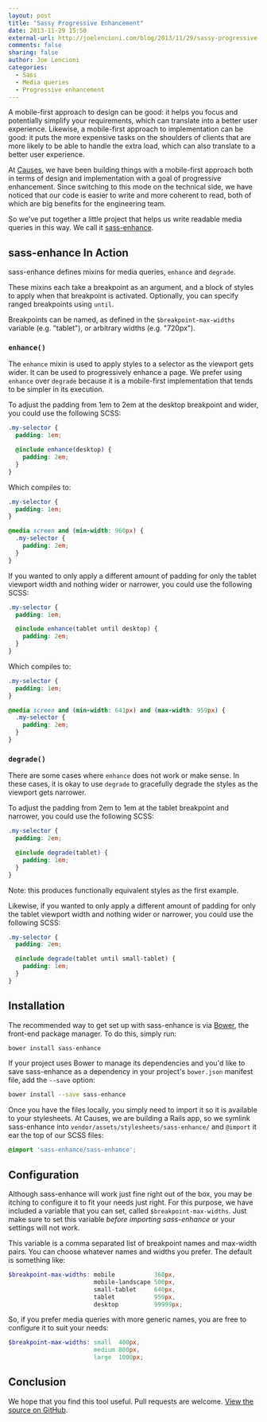 ```yaml
---
layout: post
title: "Sassy Progressive Enhancement"
date: 2013-11-29 15:50
external-url: http://joelencioni.com/blog/2013/11/29/sassy-progressive-enhancement/
comments: false
sharing: false
author: Joe Lencioni
categories:
  - Sass
  - Media queries
  - Progressive enhancement
---
```


A mobile-first approach to design can be good: it helps you focus and
potentially simplify your requirements, which can translate into a better user
experience. Likewise, a mobile-first approach to implementation can be good: it
puts the more expensive tasks on the shoulders of clients that are more likely
to be able to handle the extra load, which can also translate to a better user
experience.

At [Causes], we have been building things with a mobile-first approach both
in terms of design and implementation with a goal of progressive enhancement.
Since switching to this mode on the technical side, we have noticed that our
code is easier to write and more coherent to read, both of which are big
benefits for the engineering team.

So we've put together a little project that helps us write readable media
queries in this way. We call it [sass-enhance].

<!-- more -->

## sass-enhance In Action

sass-enhance defines mixins for media queries, `enhance` and `degrade`.

These mixins each take a breakpoint as an argument, and a block of styles to
apply when that breakpoint is activated. Optionally, you can specify ranged
breakpoints using `until`.

Breakpoints can be named, as defined in the `$breakpoint-max-widths` variable
(e.g. "tablet"), or arbitrary widths (e.g. "720px").

### `enhance()`

The `enhance` mixin is used to apply styles to a selector as the viewport gets
wider. It can be used to progressively enhance a page. We prefer using
`enhance` over `degrade` because it is a mobile-first implementation that tends
to be simpler in its execution.

To adjust the padding from 1em to 2em at the desktop breakpoint and wider, you
could use the following SCSS:

```scss
.my-selector {
  padding: 1em;

  @include enhance(desktop) {
    padding: 2em;
  }
}
```

Which compiles to:

```css
.my-selector {
  padding: 1em;
}

@media screen and (min-width: 960px) {
  .my-selector {
    padding: 2em;
  }
}
```

If you wanted to only apply a different amount of padding for only the tablet
viewport width and nothing wider or narrower, you could use the following SCSS:

```scss
.my-selector {
  padding: 1em;

  @include enhance(tablet until desktop) {
    padding: 2em;
  }
}
```

Which compiles to:

```css
.my-selector {
  padding: 1em;
}

@media screen and (min-width: 641px) and (max-width: 959px) {
  .my-selector {
    padding: 2em;
  }
}
```

### `degrade()`

There are some cases where `enhance` does not work or make sense. In these
cases, it is okay to use `degrade` to gracefully degrade the styles as the
viewport gets narrower.

To adjust the padding from 2em to 1em at the tablet breakpoint and narrower,
you could use the following SCSS:

```scss
.my-selector {
  padding: 2em;

  @include degrade(tablet) {
    padding: 1em;
  }
}
```

Note: this produces functionally equivalent styles as the first example.

Likewise, if you wanted to only apply a different amount of padding for only
the tablet viewport width and nothing wider or narrower, you could use the
following SCSS:

```scss
.my-selector {
  padding: 2em;

  @include degrade(tablet until small-tablet) {
    padding: 1em;
  }
}
```

## Installation

The recommended way to get set up with sass-enhance is via [Bower], the
front-end package manager. To do this, simply run:

```bash
bower install sass-enhance
```

If your project uses Bower to manage its dependencies and you'd like to save
sass-enhance as a dependency in your project's `bower.json` manifest file, add
the `--save` option:

```bash
bower install --save sass-enhance
```

Once you have the files locally, you simply need to import it so it is
available to your stylesheets. At Causes, we are building a Rails app, so we
symlink sass-enhance into `vendor/assets/stylesheets/sass-enhance/` and
`@import` it ear the top of our SCSS files:

```scss
@import 'sass-enhance/sass-enhance';
```

## Configuration

Although sass-enhance will work just fine right out of the box, you may be
itching to configure it to fit your needs just right. For this purpose, we have
included a variable that you can set, called `$breakpoint-max-widths`. Just
make sure to set this variable *before importing sass-enhance* or your settings
will not work.

This variable is a comma separated list of breakpoint names and max-width
pairs. You can choose whatever names and widths you prefer. The default is
something like:

```scss
$breakpoint-max-widths: mobile           360px,
                        mobile-landscape 500px,
                        small-tablet     640px,
                        tablet           959px,
                        desktop          99999px;
```

So, if you prefer media queries with more generic names, you are free to
configure it to suit your needs:

```scss
$breakpoint-max-widths: small  400px,
                        medium 800px,
                        large  1000px;
```

## Conclusion

We hope that you find this tool useful. Pull requests are welcome. [View the
source on GitHub][sass-enhance].

[Causes]: https://www.causes.com
[sass-enhance]: https://github.com/causes/sass-enhance
[Bower]: http://bower.io
